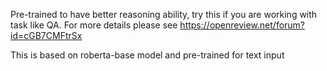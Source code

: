 Pre-trained to have better reasoning ability, try this if you are working with task like QA. For more details please see https://openreview.net/forum?id=cGB7CMFtrSx

This is based on roberta-base model and pre-trained for text input
